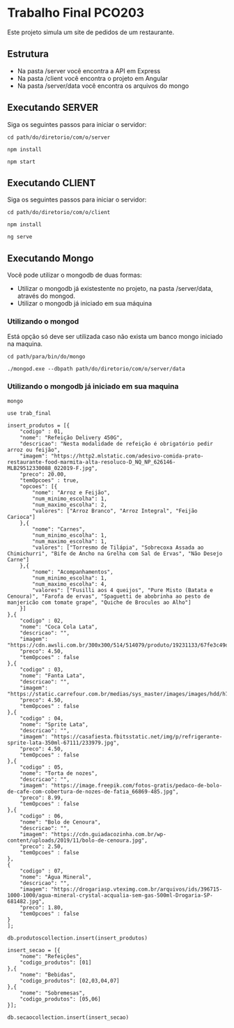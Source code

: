 # Trabalho Final PCO203
Este projeto simula um site de pedidos de um restaurante.

## Estrutura
- Na pasta /server você encontra a API em Express
- Na pasta /client você encontra o projeto em Angular
- Na pasta /server/data você encontra os arquivos do mongo

## Executando SERVER
Siga os seguintes passos para iniciar o servidor:
```
cd path/do/diretorio/com/o/server

npm install

npm start

```

## Executando CLIENT
Siga os seguintes passos para iniciar o servidor:
```
cd path/do/diretorio/com/o/client

npm install

ng serve

```

## Executando Mongo
Você pode utilizar o mongodb de duas formas:
- Utilizar o mongodb já existestente no projeto, na pasta /server/data, através do mongod.
- Utilizar o mongodb já iniciado em sua máquina

### Utilizando o mongod
Está opção só deve ser utilizada caso não exista um banco mongo iniciado na maquina.
```
cd path/para/bin/do/mongo

./mongod.exe --dbpath path/do/diretorio/com/o/server/data

```

### Utilizando o mongodb já iniciado em sua maquina
```
mongo

use trab_final

insert_produtos = [{
	"codigo" : 01,
	"nome": "Refeição Delivery 450G",
	"descricao": "Nesta modalidade de refeição é obrigatório pedir arroz ou feijão",
	"imagem": "https://http2.mlstatic.com/adesivo-comida-prato-restaurante-food-marmita-alta-resoluco-D_NQ_NP_626146-MLB29512330088_022019-F.jpg",
	"preco": 20.00,
	"temOpcoes" : true,
	"opcoes": [{
		"nome": "Arroz e Feijão",
		"num_minimo_escolha": 1,
		"num_maximo_escolha": 2,
		"valores": ["Arroz Branco", "Arroz Integral", "Feijão Carioca"]
	},{
		"nome": "Carnes",
		"num_minimo_escolha": 1,
		"num_maximo_escolha": 1,
		"valores": ["Torresmo de Tilápia", "Sobrecoxa Assada ao Chimichurri", "Bife de Ancho na Grelha com Sal de Ervas", "Não Desejo Carne"]
	},{
		"nome": "Acompanhamentos",
		"num_minimo_escolha": 1,
		"num_maximo_escolha": 4,
		"valores": ["Fusilli aos 4 queijos", "Pure Misto (Batata e Cenoura)", "Farofa de ervas", "Spaguetti de abobrinha ao pesto de manjericão com tomate grape", "Quiche de Brocules ao Alho"]
	}]
},{
	"codigo" : 02,
	"nome": "Coca Cola Lata",
	"descricao": "",
	"imagem": "https://cdn.awsli.com.br/300x300/514/514079/produto/19231133/67fe3c49dd.jpg",
	"preco": 4.50,
	"temOpcoes" : false
},{
	"codigo" : 03,
	"nome": "Fanta Lata",
	"descricao": "",
	"imagem": "https://static.carrefour.com.br/medias/sys_master/images/images/hdd/h7d/h00/h00/12175674507294.jpg",
	"preco": 4.50,
	"temOpcoes" : false
},{
	"codigo" : 04,
	"nome": "Sprite Lata",
	"descricao": "",
	"imagem": "https://casafiesta.fbitsstatic.net/img/p/refrigerante-sprite-lata-350ml-67111/233979.jpg",
	"preco": 4.50,
	"temOpcoes" : false
},{
	"codigo" : 05,
	"nome": "Torta de nozes",
	"descricao": "",
	"imagem": "https://image.freepik.com/fotos-gratis/pedaco-de-bolo-de-cafe-com-cobertura-de-nozes-de-fatia_66869-485.jpg",
	"preco": 8.99,
	"temOpcoes" : false
},{
	"codigo" : 06,
	"nome": "Bolo de Cenoura",
	"descricao": "",
	"imagem": "https://cdn.guiadacozinha.com.br/wp-content/uploads/2019/11/bolo-de-cenoura.jpg",
	"preco": 2.50,
	"temOpcoes" : false
},
{
	"codigo" : 07,
	"nome": "Água Mineral",
	"descricao": "",
	"imagem": "https://drogariasp.vteximg.com.br/arquivos/ids/396715-1000-1000/agua-mineral-crystal-acqualia-sem-gas-500ml-Drogaria-SP-681482.jpg",
	"preco": 1.80,
	"temOpcoes" : false
}
];

db.produtoscollection.insert(insert_produtos)

insert_secao = [{
	"nome": "Refeições",
	"codigo_produtos": [01]
},{
	"nome": "Bebidas",
	"codigo_produtos": [02,03,04,07]
},{
	"nome": "Sobremesas",
	"codigo_produtos": [05,06]
}];

db.secaocollection.insert(insert_secao)

```

